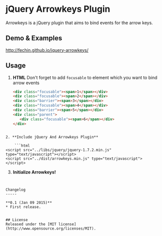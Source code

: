 jQuery Arrowkeys Plugin
========

Arrowkeys is a jQuery plugin that aims to bind events for the arrow keys.

Demo & Examples 
-----
http://fechin.github.io/jquery-arrowkeys/


Usage
-----

1. **HTML**
    Don't forget to add `focusable` to element which you want to bind arrow events
    ```html
    <div class="focusable"><span>1</span></div>
    <div class="focusable"><span>2</span></div>
    <div class="barrier"><span>3</span></div>
    <div class="focusable"><span>4</span></div>
    <div class="barrier"><span>5</span></div>
    <div class="parent">
       <div class="focusable"><span>6</span></div>
    </div>
```

2. **Include jQuery And Arrowkeys Plugin**

    ```html
<script src="../libs/jquery/jquery-1.7.2.min.js" type="text/javascript"></script>
<script src="../dist/arrowkeys.min.js" type="text/javascript"></script>
```

3. **Initialize Arrowkeys!**

   ```html
<script type="text/javascript" charset="utf-8">
    $(document).arrowkeys({
        customKeyEvent: {
            // KeyCode : function
            65 : function(evt){ alert("a" + this + evt.keyCode); },
            66 : function(evt){ alert("b"); } 
        },
        enterFunc : function(obj, evt){ alert("enter:" + obj.text()); },
        backFunc : function(obj, evt){ alert("back"); },
        upFunc : function(obj, evt){ alert("up"); },
        downFunc : function(obj, evt){ alert("down"); },
    });
</script>
```

Changelog
-----

**0.1 (Jan 09 2015)**
* First release.


## License
Released under the [MIT license](http://www.opensource.org/licenses/MIT).
